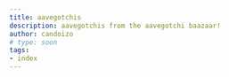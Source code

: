 ```yaml
---
title: aavegotchis
description: aavegotchis from the aavegotchi baazaar!
author: candoizo
# type: soon
tags:
- index
---
```

